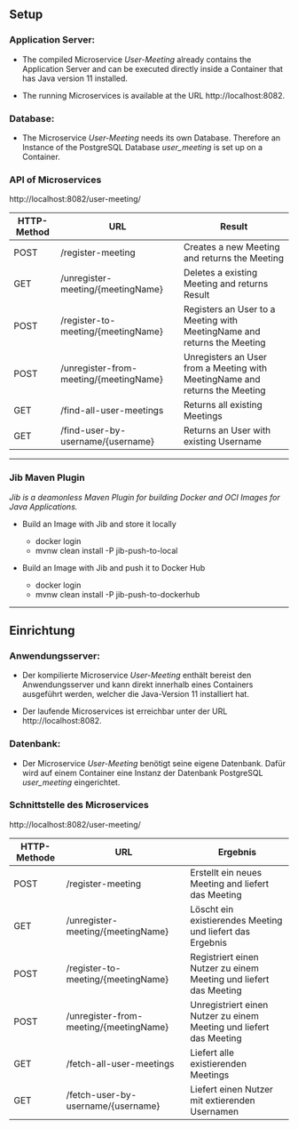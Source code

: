 ## Setup

### Application Server:
* The compiled Microservice *User-Meeting* already contains the Application Server and can be executed directly inside a Container that has Java version 11 installed.

* The running Microservices is available at the URL http://localhost:8082.

### Database:

* The Microservice *User-Meeting* needs its own Database. Therefore an Instance of the PostgreSQL Database *user_meeting* is set up on a Container.

### API of Microservices

http://localhost:8082/user-meeting/

| HTTP-Method | URL | Result |
| --- | --- | --- |
| POST | /register-meeting | Creates a new Meeting and returns the Meeting |
| GET | /unregister-meeting/{meetingName} | Deletes a existing Meeting and returns Result |
| POST | /register-to-meeting/{meetingName} | Registers an User to a Meeting with MeetingName and returns the Meeting |
| POST | /unregister-from-meeting/{meetingName} | Unregisters an User from a Meeting with MeetingName and returns the Meeting |
| GET | /find-all-user-meetings | Returns all existing Meetings |
| GET | /find-user-by-username/{username} | Returns an User with existing Username |
___
### Jib Maven Plugin
*Jib is a deamonless Maven Plugin for building Docker and OCI Images for Java Applications.*

* Build an Image with Jib and store it locally
    * docker login
    * mvnw clean install -P jib-push-to-local

* Build an Image with Jib and push it to Docker Hub
    * docker login
    * mvnw clean install -P jib-push-to-dockerhub
___

## Einrichtung
### Anwendungsserver:

* Der kompilierte Microservice *User-Meeting* enthält bereist den Anwendungsserver und kann direkt innerhalb eines Containers ausgeführt werden, welcher die Java-Version 11 installiert hat.

* Der laufende Microservices ist erreichbar unter der URL http://localhost:8082.

### Datenbank:

* Der Microservice *User-Meeting* benötigt seine eigene Datenbank. Dafür wird auf einem Container eine Instanz der Datenbank PostgreSQL *user_meeting* eingerichtet.

### Schnittstelle des Microservices

http://localhost:8082/user-meeting/


| HTTP-Methode | URL | Ergebnis |
| --- | --- | --- |
| POST | /register-meeting | Erstellt ein neues Meeting and liefert das Meeting |
| GET | /unregister-meeting/{meetingName} | Löscht ein existierendes Meeting und liefert das Ergebnis |
| POST | /register-to-meeting/{meetingName} | Registriert einen Nutzer zu einem Meeting und liefert das Meeting |
| POST | /unregister-from-meeting/{meetingName} | Unregistriert einen Nutzer zu einem Meeting und liefert das Meeting |
| GET | /fetch-all-user-meetings | Liefert alle existierenden Meetings |
| GET | /fetch-user-by-username/{username} | Liefert einen Nutzer mit extierenden Usernamen |
